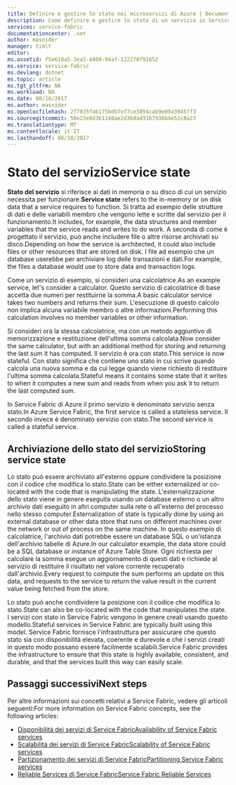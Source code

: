 ```yaml
---
title: Definire e gestire lo stato nei microservizi di Azure | Documentazione Microsoft
description: Come definire e gestire lo stato di un servizio in Service Fabric
services: service-fabric
documentationcenter: .net
author: masnider
manager: timlt
editor: 
ms.assetid: f5e618a5-3ea3-4404-94af-122278f91652
ms.service: service-fabric
ms.devlang: dotnet
ms.topic: article
ms.tgt_pltfrm: NA
ms.workload: NA
ms.date: 08/18/2017
ms.author: masnider
ms.openlocfilehash: 2f7835fab175bdb7ef7ce3894cab9e09a39457f3
ms.sourcegitcommit: 50e23e8d3b1148ae2d36dad3167936b4e52c8a23
ms.translationtype: MT
ms.contentlocale: it-IT
ms.lasthandoff: 08/18/2017
---
```

# <a name="service-state"></a><span data-ttu-id="4aee2-103">Stato del servizio</span><span class="sxs-lookup"><span data-stu-id="4aee2-103">Service state</span></span>
<span data-ttu-id="4aee2-104">**Stato del servizio** si riferisce ai dati in memoria o su disco di cui un servizio necessita per funzionare.</span><span class="sxs-lookup"><span data-stu-id="4aee2-104">**Service state** refers to the in-memory or on disk data that a service requires to function.</span></span> <span data-ttu-id="4aee2-105">Si tratta ad esempio delle strutture di dati e delle variabili membro che vengono lette e scritte dal servizio per il funzionamento.</span><span class="sxs-lookup"><span data-stu-id="4aee2-105">It includes, for example, the data structures and member variables that the service reads and writes to do work.</span></span> <span data-ttu-id="4aee2-106">A seconda di come è progettato il servizio, può anche includere file o altre risorse archiviati su disco.</span><span class="sxs-lookup"><span data-stu-id="4aee2-106">Depending on how the service is architected, it could also include files or other resources that are stored on disk.</span></span> <span data-ttu-id="4aee2-107">I file ad esempio che un database userebbe per archiviare log delle transazioni e dati.</span><span class="sxs-lookup"><span data-stu-id="4aee2-107">For example, the files a database would use to store data and transaction logs.</span></span>

<span data-ttu-id="4aee2-108">Come un servizio di esempio, si consideri una calcolatrice.</span><span class="sxs-lookup"><span data-stu-id="4aee2-108">As an example service, let's consider a calculator.</span></span> <span data-ttu-id="4aee2-109">Questo servizio di calcolatrice di base accetta due numeri per restituirne la somma.</span><span class="sxs-lookup"><span data-stu-id="4aee2-109">A basic calculator service takes two numbers and returns their sum.</span></span> <span data-ttu-id="4aee2-110">L'esecuzione di questo calcolo non implica alcuna variabile membro o altre informazioni.</span><span class="sxs-lookup"><span data-stu-id="4aee2-110">Performing this calculation involves no member variables or other information.</span></span>

<span data-ttu-id="4aee2-111">Si consideri ora la stessa calcolatrice, ma con un metodo aggiuntivo di memorizzazione e restituzione dell'ultima somma calcolata.</span><span class="sxs-lookup"><span data-stu-id="4aee2-111">Now consider the same calculator, but with an additional method for storing and returning the last sum it has computed.</span></span> <span data-ttu-id="4aee2-112">Il servizio è ora con stato.</span><span class="sxs-lookup"><span data-stu-id="4aee2-112">This service is now stateful.</span></span> <span data-ttu-id="4aee2-113">Con stato significa che contiene uno stato in cui scrive quando calcola una nuova somma e da cui legge quando viene richiesto di restituire l'ultima somma calcolata.</span><span class="sxs-lookup"><span data-stu-id="4aee2-113">Stateful means it contains some state that it writes to when it computes a new sum and reads from when you ask it to return the last computed sum.</span></span>

<span data-ttu-id="4aee2-114">In Service Fabric di Azure il primo servizio è denominato servizio senza stato.</span><span class="sxs-lookup"><span data-stu-id="4aee2-114">In Azure Service Fabric, the first service is called a stateless service.</span></span> <span data-ttu-id="4aee2-115">Il secondo invece è denominato servizio con stato.</span><span class="sxs-lookup"><span data-stu-id="4aee2-115">The second service is called a stateful service.</span></span>

## <a name="storing-service-state"></a><span data-ttu-id="4aee2-116">Archiviazione dello stato del servizio</span><span class="sxs-lookup"><span data-stu-id="4aee2-116">Storing service state</span></span>
<span data-ttu-id="4aee2-117">Lo stato può essere archiviato all'esterno oppure condividere la posizione con il codice che modifica lo stato.</span><span class="sxs-lookup"><span data-stu-id="4aee2-117">State can be either externalized or co-located with the code that is manipulating the state.</span></span> <span data-ttu-id="4aee2-118">L'esternalizzazione dello stato viene in genere eseguita usando un database esterno o un altro archivio dati eseguito in altri computer sulla rete o all'esterno del processo nello stesso computer.</span><span class="sxs-lookup"><span data-stu-id="4aee2-118">Externalization of state is typically done by using an external database or other data store that runs on different machines over the network or out of process on the same machine.</span></span> <span data-ttu-id="4aee2-119">In questo esempio di calcolatrice, l'archivio dati potrebbe essere un database SQL o un'istanza dell'archivio tabelle di Azure.</span><span class="sxs-lookup"><span data-stu-id="4aee2-119">In our calculator example, the data store could be a SQL database or instance of Azure Table Store.</span></span> <span data-ttu-id="4aee2-120">Ogni richiesta per calcolare la somma esegue un aggiornamento di questi dati e richiede al servizio di restituire il risultato nel valore corrente recuperato dall'archivio.</span><span class="sxs-lookup"><span data-stu-id="4aee2-120">Every request to compute the sum performs an update on this data, and requests to the service to return the value result in the current value being fetched from the store.</span></span> 

<span data-ttu-id="4aee2-121">Lo stato può anche condividere la posizione con il codice che modifica lo stato.</span><span class="sxs-lookup"><span data-stu-id="4aee2-121">State can also be co-located with the code that manipulates the state.</span></span> <span data-ttu-id="4aee2-122">I servizi con stato in Service Fabric vengono in genere creati usando questo modello.</span><span class="sxs-lookup"><span data-stu-id="4aee2-122">Stateful services in Service Fabric are typically built using this model.</span></span> <span data-ttu-id="4aee2-123">Service Fabric fornisce l'infrastruttura per assicurare che questo stato sia con disponibilità elevata, coerente e durevole e che i servizi creati in questo modo possano essere facilmente scalabili.</span><span class="sxs-lookup"><span data-stu-id="4aee2-123">Service Fabric provides the infrastructure to ensure that this state is highly available, consistent, and durable, and that the services built this way can easily scale.</span></span>

## <a name="next-steps"></a><span data-ttu-id="4aee2-124">Passaggi successivi</span><span class="sxs-lookup"><span data-stu-id="4aee2-124">Next steps</span></span>
<span data-ttu-id="4aee2-125">Per altre informazioni sui concetti relativi a Service Fabric, vedere gli articoli seguenti:</span><span class="sxs-lookup"><span data-stu-id="4aee2-125">For more information on Service Fabric concepts, see the following articles:</span></span>

* [<span data-ttu-id="4aee2-126">Disponibilità dei servizi di Service Fabric</span><span class="sxs-lookup"><span data-stu-id="4aee2-126">Availability of Service Fabric services</span></span>](service-fabric-availability-services.md)
* [<span data-ttu-id="4aee2-127">Scalabilità dei servizi di Service Fabric</span><span class="sxs-lookup"><span data-stu-id="4aee2-127">Scalability of Service Fabric services</span></span>](service-fabric-concepts-scalability.md)
* [<span data-ttu-id="4aee2-128">Partizionamento dei servizi di Service Fabric</span><span class="sxs-lookup"><span data-stu-id="4aee2-128">Partitioning Service Fabric services</span></span>](service-fabric-concepts-partitioning.md)
* [<span data-ttu-id="4aee2-129">Reliable Services di Service Fabric</span><span class="sxs-lookup"><span data-stu-id="4aee2-129">Service Fabric Reliable Services</span></span>](service-fabric-reliable-services-introduction.md)
